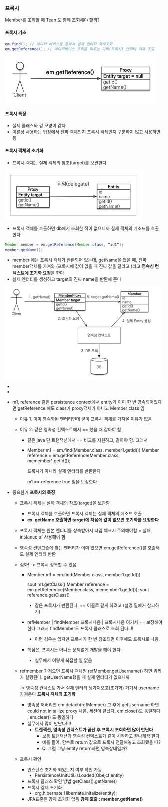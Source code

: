 ### 프록시

Member를 조회할 때 Tean 도 함께 조회해야 할까?



#### 프록시 기초

```java
em.find(); // 데이터 베이스를 통해서 실제 엔티티 객체조회
em.getReference(); // 데이터베이스 조회를 미루는 가짜(프록시) 엔티티 객체 조회
```

![../image/image-20220214105928356.png](../image/image-20220214105928356.png)

#### 프록시 특징

- 실제 클래스와 겉 모양이 같다 
- 이론상 사용하는 입장에서 진짜 객체인지 프록시 객체인지 구분하지 않고 사용하면 됨

#### 프록시 객체의 초기화

- 프록시 객체는 실제 객체의 참조(target)를 보관한다

![image-20220214110809918](../image/image-20220214110809918.png)

- 프록시 객체를 호출하면 db에서 조회한 적이 없으니까 실제 객체의 메소드를 호출한다

```java
Member member = em.getReference(Member.class, “id1”); 
member.getName();
```

- member 에는 프록시 객체가 반환되어 있는데, 
  getName을 했을 때, 진짜 member객체를 가져와 (프록시에 값이 없을 때 진짜 값을 달라고 )라고 **영속성 컨텍스트에 초기화 요청**을 한다 
- 실제 엔터티를 생성하고 target의 진짜 name을 반환해 준다

![../image/image-20220214110350301.png](../image/image-20220214110350301.png)

- 







- 

- m1, reference 같은 persistence context에서 entity가 이미 한 번 영속되어있다면 getReference 해도 class가 proxy객체가 아니고 Member class 임

  - 이유 1. 이미 영속화된 엔터티인데 굳이 프록시 객체를 가져올 이유가 없음

  - 이유 2. 같은 영속성 컨택스트에서 == 했을 때 같아야 함 

    - 같은 java 단 트랜잭션에서 == 비교를 지원하고, 같아야 함. 그래서

    - Member m1 = em.find(Member.class, member1.getId())
      Member reference = em.getReference(Member.class, memember1.getId()); 

      프록시가 아니라 실제 엔터티를 반환한다

      m1 == reference  true 임을 보장한다

- 중요한거 **프록시의 특징**

  - 프록시 객체는 실제 객체의 참조(target)을 보관함 

    - 프록시 객체를 호출하면 프록시 객체는 실제 객체의 메소드 호출 
    - **ex. getName 호출하면 target에 처음에 값이 없으면 초기화를 요청한다** 

  - 프록시 객체는 원본 엔티티를 상속받아서 타입 체크시 주의해야함 = 실패, instance of 사용해야 함

  - 영속성 컨텐그슽에 찾는 엔터티가 이미 있으면 em.getReference()를 호출해도 실제 엔티티 반환 

  - 심화! -> 프록시 정복할 수 있음

    - Member m1 = em.find(Member.class, member1.getId())

      sout m1.getClass()
      Member reference = em.getReference(Member.class, memember1.getId()); 
      sout reference.getClass()

      - 같은 프록시가 반환된다. == 이꼴로 같게 하려고  (설명 밑에거 참고하기)

    - refMember | findMember 
      프록시나옴  | 프록시나옴 
      여기서 == 보장해야 한다 그래서 findMember도 프록시 클래스로 조회 된다..!! 

      - 이런 경우는 없지만 프록시가 한 번 참조되면 이후에도 프록시로 나옴. 

    - 핵심은, 프록시든 아니든 문제없게 개발을 해야 한다. 

      - 실무에서 이렇게 복잡할 일 없음

  - refmember 가져오면 프록시 객체임 
    refMember.getUsername() 하면 쿼리가 실행된다. getUserName했을 때 실제 엔터티가 없으니까 

    -> 영속성 컨텍스트 가서 실제 엔터티 생가져오고(초기화)  거기서 username가져온다  **프록시 객체의 초기화**

    - 영속성 꺼버리면 em.detach(refMember) 그 후에 getUsername 하면 could not initailize proxy 나옴. 세션이 끝났다. em.close()도 동일하다 , em.clear() 도 동일하다 
    - 실무에서 많이 만난다!!!! 
      - **트랜잭션, 영속성 컨텍스트가 끝난 후 프록시 조회하면 많이 만난다**
        - 보통 트랜잭션과 영속성 컨텍스트가 같이 시작하고 끝나게끔 한다 
        - 예를 들어, 함수로 return 값으로 프록시 전달해놓고 조회했을 때?
        - Q. 그럼 그냥 entity return하면 영속상태일까?

  - 프록시 확인 

    - 인스턴스 초기화 되었는지 여부 확인 가능
      - PersistenceUnitUtil.isLoaded(Obejct entity)
    - 프록시 클래스 확인 방법 getClass().getName()
    - 프록시 강제 초기화
      - org.hibernate.Hibernate.initalize(entity);
    - JPA표준은 강제 초기화 없음 
      **강제 호출 : member.getName()**